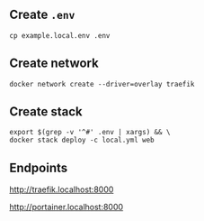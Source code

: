 ## Create `.env`

```shell
cp example.local.env .env
```

## Create network

```shell
docker network create --driver=overlay traefik
```

## Create stack

```shell
export $(grep -v '^#' .env | xargs) && \
docker stack deploy -c local.yml web
```

## Endpoints

<http://traefik.localhost:8000>

<http://portainer.localhost:8000>
